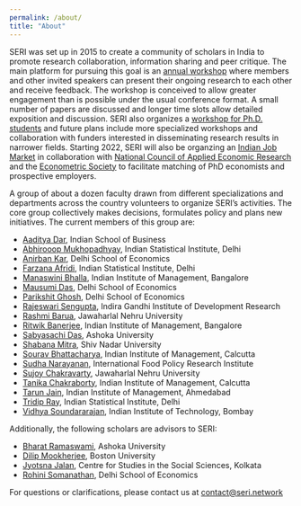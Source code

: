 ```yaml
---
permalink: /about/
title: "About"
---
```


SERI was set up in 2015 to create a community of scholars in India to promote research collaboration, information sharing and peer critique. The main platform for pursuing this goal is an [annual workshop](/conferences/#annual-seri-workshop) where members and other invited speakers can present their ongoing research to each other and receive feedback. The workshop is conceived to allow greater engagement than is possible under the usual conference format. A small number of papers are discussed and longer time slots allow detailed exposition and discussion. SERI also organizes a [workshop for Ph.D. students](/conferences/#seri-d-workshop) and future plans include more specialized workshops and collaboration with funders interested in disseminating research results in narrower fields. Starting 2022, SERI will also be organzing an [Indian Job Market](/ijme) in collaboration with [National Council of Applied Economic Research](https://www.ncaer.org/) and the [Econometric Society](https://www.econometricsociety.org/) to facilitate matching of PhD economists and prospective employers.  

A group of about a dozen faculty drawn from different specializations and departments across the country volunteers to organize SERI’s activities. The core group collectively makes decisions, formulates policy and plans new initiatives. The current members of this group are:

* [Aaditya Dar](https://aadityadar.com/), Indian School of Business <a href="mailto:aaditya@seri.network"> <i class="fa fa-envelope"></i> </a>  
* [Abhirooop Mukhopadhyay](https://www.isical.ac.in/abhiroop-mukhopadhyay), Indian Statistical Institute, Delhi  <a href="mailto:abhirooop@seri.network"> <i class="fa fa-envelope"></i> </a>  
* [Anirban Kar](http://econdse.org/anirban/), Delhi School of Economics  <a href="mailto:anirban@seri.network"> <i class="fa fa-envelope"></i> </a>  
* [Farzana Afridi](https://www.isid.ac.in/~fafridi/), Indian Statistical Institute, Delhi  <a href="mailto:farzana@seri.network"> <i class="fa fa-envelope"></i> </a>  
* [Manaswini Bhalla](http://manaswinibhalla.weebly.com/), Indian Institute of Management, Bangalore  <a href="mailto:manaswini@seri.network"> <i class="fa fa-envelope"></i> </a>  
* [Mausumi Das](http://econdse.org/mausumi/), Delhi School of Economics   <a href="mailto:mausumi@seri.network"> <i class="fa fa-envelope"></i> </a>  
* [Parikshit Ghosh](http://econdse.org/parikshit/), Delhi School of Economics  <a href="mailto:parikshit@seri.network"> <i class="fa fa-envelope"></i> </a>  
* [Rajeswari Sengupta](http://www.igidr.ac.in/staff/sengupta-rajeswari/), Indira Gandhi Institute of Development Research  <a href="mailto:rajeswari@seri.network"> <i class="fa fa-envelope"></i> </a>  
* [Rashmi Barua](https://sites.google.com/site/rbaruabhowmik/), Jawaharlal Nehru University  <a href="mailto:rashmi@seri.network"> <i class="fa fa-envelope"></i> </a>  
* [Ritwik Banerjee](https://www.iimb.ac.in/index.php/user/53/ritwik-banerjee), Indian Institute of Management, Bangalore  <a href="mailto:ritwik@seri.network"> <i class="fa fa-envelope"></i> </a>  
* [Sabyasachi Das](http://dassabyasachi.wordpress.com/), Ashoka University  <a href="mailto:sabyasachi@seri.network"> <i class="fa fa-envelope"></i> </a>  
* [Shabana Mitra](https://economics.snu.edu.in/people/faculty/shabana-mitra), Shiv Nadar University  <a href="mailto:shabana@seri.network"> <i class="fa fa-envelope"></i> </a>  
* [Sourav Bhattacharya](https://www.sites.google.com/site/souravgati/), Indian Institute of Management, Calcutta  <a href="mailto:sourav@seri.network"> <i class="fa fa-envelope"></i> </a>  
* [Sudha Narayanan](https://www.ifpri.org/profile/sudha-narayanan), International Food Policy Research Institute<a href="mailto:sudha@seri.network"> <i class="fa fa-envelope"></i> </a>  
* [Sujoy Chakravarty](http://www.jnu.ac.in/FacultyStaff/ShowProfile.asp?SendUserName=sujoy), Jawaharlal Nehru University  <a href="mailto:sujoy@seri.network"> <i class="fa fa-envelope"></i> </a>  
* [Tanika Chakraborty](https://www.iimcal.ac.in/users/tanika), Indian Institute of Management, Calcutta  <a href="mailto:tanika@seri.network"> <i class="fa fa-envelope"></i> </a>  
* [Tarun Jain](https://sites.google.com/virginia.edu/tarunjain/home), Indian Institute of Management, Ahmedabad  <a href="mailto:tarun@seri.network"> <i class="fa fa-envelope"></i> </a>  
* [Tridip Ray](http://www.isid.ac.in/~tridip/), Indian Statistical Institute, Delhi  <a href="mailto:tridip@seri.network"> <i class="fa fa-envelope"></i> </a>  
* [Vidhya Soundararajan](https://www.hss.iitb.ac.in/en/faculty-profile/vidhya-soundararajan), Indian Institute of Technology, Bombay <a href="mailto:vidhya@seri.network"> <i class="fa fa-envelope"></i> </a>  

Additionally, the following scholars are advisors to SERI:

* [Bharat Ramaswami](https://www.ashoka.edu.in/welcome/faculty#!/bharat-ramaswami-73), Ashoka University  
* [Dilip Mookherjee](http://people.bu.edu/dilipm/), Boston University  
* [Jyotsna Jalan](http://cssscal.org/jyotsna_jalan_contact.html), Centre for Studies in the Social Sciences, Kolkata  
* [Rohini Somanathan](http://econdse.org/rohini/), Delhi School of Economics  

For questions or clarifications, please contact us at <contact@seri.network>
